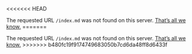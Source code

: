 <<<<<<< HEAD
<!DOCTYPE html>
<html lang=en>
<a href=//www.google.com/> <span id=logo aria-label=Google></span></a>
    <p>The requested URL <code>/index.md</code> was not found on this server. <ins>That’s all we know.</ins>
=======
<!DOCTYPE html>
<html lang=en>
<a href=//www.google.com/> <span id=logo aria-label=Google></span></a>
    <p>The requested URL <code>/index.md</code> was not found on this server. <ins>That’s all we know.</ins>
>>>>>>> b480fc19f9174749683050b7cd6da48ff8d6433f
